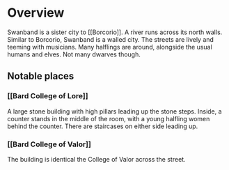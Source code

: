 # Overview

Swanband is a sister city to [[Borcorio]]. A river runs across its north walls. Similar to Borcorio, Swanband is a walled city. The streets are lively and teeming with musicians. Many halflings are around, alongside the usual humans and elves. Not many dwarves though. 

## Notable places
### [[Bard College of Lore]]
A large stone building with high pillars leading up the stone steps. Inside, a counter stands in the middle of the room, with a young halfling women behind the counter. There are staircases on either side leading up. 

### [[Bard College of Valor]]
The building is identical the College of Valor across the street. 